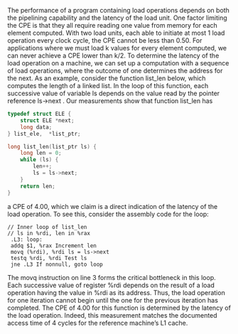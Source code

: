  The performance of a program containing load operations depends on both the  pipelining capability and the latency of the load unit. One factor limiting the CPE  is that they all require reading one value from memory for each element computed.  With two load units, each able to initiate at most 1 load operation every clock  cycle, the CPE cannot be less than 0.50. For applications where we must load   k   values for every element computed, we can never achieve a CPE lower than   k/2. To determine the latency of the load operation on a machine, we can set up   a computation with a sequence of load operations, where the outcome of one   determines the address for the next. As an example, consider the function   list_len below, which computes the length of a linked list. In the loop of this   function, each successive value of variable   ls  depends on the value read by the  pointer reference   ls->next  . Our measurements show that function   list_len   has 

```c
typedef struct ELE {
    struct ELE *next;
    long data;
} list_ele,  *list_ptr;

long list_len(list_ptr ls) {
    long len = 0;
    while (ls) {
        len++;
        ls = ls->next;
    }
    return len;
}
```

 a CPE of 4.00, which we claim is a direct indication of the latency of the load  operation. To see this, consider the assembly code for the loop: 

```assembly
// Inner loop of list_len
// ls in %rdi, len in %rax
 .L3: loop:
 addq $1, %rax Increment len
 movq (%rdi), %rdi ls = ls->next
 testq %rdi, %rdi Test ls
 jne .L3 If nonnull, goto loop
```



 The   movq   instruction on line 3 forms the critical bottleneck in this loop. Each  successive value of register   %rdi   depends on the result of a load operation having   the value in   %rdi   as its address. Thus, the load operation for one iteration cannot   begin until the one for the previous iteration has completed. The CPE of 4.00   for this function is determined by the latency of the load operation. Indeed, this   measurement matches the documented access time of 4 cycles for the reference   machine’s L1 cache.

